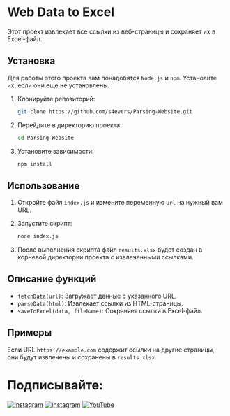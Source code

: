 # Web Data to Excel

Этот проект извлекает все ссылки из веб-страницы и сохраняет их в Excel-файл.

## Установка

Для работы этого проекта вам понадобятся `Node.js` и `npm`. Установите их, если они еще не установлены.

1. Клонируйте репозиторий:

    ```bash
    git clone https://github.com/s4evers/Parsing-Website.git
    ```

2. Перейдите в директорию проекта:

    ```bash
    cd Parsing-Website
    ```

3. Установите зависимости:

    ```bash
    npm install
    ```

## Использование

1. Откройте файл `index.js` и измените переменную `url` на нужный вам URL.

2. Запустите скрипт:

    ```bash
    node index.js
    ```

3. После выполнения скрипта файл `results.xlsx` будет создан в корневой директории проекта с извлеченными ссылками.

## Описание функций

- `fetchData(url)`: Загружает данные с указанного URL.
- `parseData(html)`: Извлекает ссылки из HTML-страницы.
- `saveToExcel(data, fileName)`: Сохраняет ссылки в Excel-файл.

## Примеры

Если URL `https://example.com` содержит ссылки на другие страницы, они будут извлечены и сохранены в `results.xlsx`.

# Подписывайте:
[![Instagram](https://img.shields.io/badge/INSTAGRAM-FOLLOW-red?style=for-the-badge&logo=instagram)](https://instagram.com/cs.mer6)
[![Instagram](https://img.shields.io/badge/TELEGRAM-CHANNEL-red?style=for-the-badge&logo=telegram)](https://t.me/Muhammedov)
<a href="https://youtube.com/@nukotz?si=1Z6uz0wO2NpOeJUY"><img title="YouTube" src="https://img.shields.io/badge/YouTube-Channel-red?style=for-the-badge&logo=Youtube"></a>
